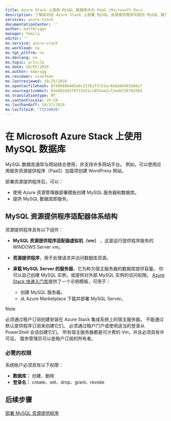 ```yaml
---
title: Azure Stack 上使用 MySQL 数据库作为 PaaS |Microsoft Docs
description: 了解如何在 Azure Stack 上部署 MySQL 资源提供程序并提供 MySQL 数据库即服务。
services: azure-stack
documentationCenter: ''
author: mattbriggs
manager: femila
editor: ''
ms.service: azure-stack
ms.workload: na
ms.tgt_pltfrm: na
ms.devlang: na
ms.topic: article
ms.date: 10/02/2019
ms.author: mabrigg
ms.reviewer: xiaofmao
ms.lastreviewed: 10/25/2018
ms.openlocfilehash: 8f498896489a0c217b1f7c51ec4dda6b493ddda7
ms.sourcegitcommit: b5eb024d170f12e51cc852aa2c72eabf26792d8d
ms.translationtype: MT
ms.contentlocale: zh-CN
ms.lasthandoff: 10/17/2019
ms.locfileid: "72534026"
---
```

# <a name="use-mysql-databases-on-microsoft-azure-stack"></a>在 Microsoft Azure Stack 上使用 MySQL 数据库

MySQL 数据库通常与网站结合使用，并支持许多网站平台。 例如，可以使用应用服务资源提供程序（PaaS）加载项创建 WordPress 网站。

部署资源提供程序后，可以：

* 使用 Azure 资源管理器部署模板创建 MySQL 服务器和数据库。
* 提供 MySQL 数据库即服务。  

## <a name="mysql-resource-provider-adapter-architecture"></a>MySQL 资源提供程序适配器体系结构

资源提供程序具有以下组件：

* **MySQL 资源提供程序适配器虚拟机（vm）** ，这是运行提供程序服务的 WINDOWS Server vm。
* **资源提供程序**，用于处理请求并访问数据库资源。
* **承载 MySQL Server 的服务器**，它为称为宿主服务器的数据库提供容量。 你可以自己创建 MySQL 实例，或提供对外部 MySQL 实例的访问权限。 [Azure Stack 快速入门库](https://github.com/Azure/AzureStack-QuickStart-Templates/tree/master/mysql-standalone-server-windows)提供了一个示例模板，可用于：

  * 创建 MySQL 服务器。
  * 从 Azure Marketplace 下载并部署 MySQL Server。

> [!NOTE]
> 必须通过租户订阅创建安装在 Azure Stack 集成系统上的宿主服务器。 不能通过默认提供程序订阅来创建它们。 必须通过租户门户或使用适当的登录从 PowerShell 会话创建它们。 所有宿主服务器都是可计费的 Vm，并且必须具有许可证。 服务管理员可以是租户订阅的所有者。

### <a name="required-privileges"></a>必需的权限

系统帐户必须具有以下权限：

* **数据库：** 创建、删除
* **登录名：** create、set、drop、grant、revoke  

## <a name="next-steps"></a>后续步骤

[部署 MySQL 资源提供程序](azure-stack-mysql-resource-provider-deploy.md)
